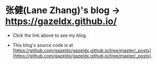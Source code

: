 张健(Lane Zhang)'s blog -> https://gazeldx.github.io/
===================

- Click the link above to see my blog.

- This blog's source code is at [https://github.com/gazeldx/gazeldx.github.io/tree/master/_posts](https://github.com/gazeldx/gazeldx.github.io/tree/master/_posts).
